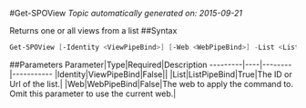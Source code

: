#Get-SPOView
*Topic automatically generated on: 2015-09-21*

Returns one or all views from a list
##Syntax
```powershell
Get-SPOView [-Identity <ViewPipeBind>] [-Web <WebPipeBind>] -List <ListPipeBind>
```


##Parameters
Parameter|Type|Required|Description
---------|----|--------|-----------
|Identity|ViewPipeBind|False||
|List|ListPipeBind|True|The ID or Url of the list.|
|Web|WebPipeBind|False|The web to apply the command to. Omit this parameter to use the current web.|
